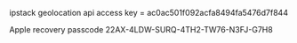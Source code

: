 ipstack geolocation api access key = ac0ac501f092acfa8494fa5476d7f844

Apple recovery passcode
22AX-4LDW-SURQ-4TH2-TW76-N3FJ-G7H8
